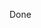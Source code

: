 <!-- # Getting started:
Fork, then clone this repository and run

    npm install

Inside the repository.

Run:

    npm run dev

This will start your react app.
React app will run on **localhost:3000**.

## Start editing the **src/app.jsx** file.

Move the CardComponent we created previously to a CardComponent.jsx file.
Import it in our App.jsx file.

Add an input tag in the CardComponent, after the first h3 tag.

Add an id property to the first h3 tag, called "titleH3". -->

<!-- Add an event listener to the Press Me button, which changes the text of the #titleH3 element to what we have in our input tag. -->

<!-- Add an id to the first div of the CardComponent. -->

<!-- Use a prop to set this id, called cardId. -->

<!-- Add another button called Delete Me to the card component. When we click it, we will delete the card. Use the prop id of the first div we created earlier. -->

<!-- Display this CardComponent three times, and delete every one of them each time. -->


Done

